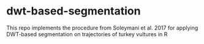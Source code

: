# dwt-based-segmentation
This repo implements the procedure from Soleymani et al. 2017 for applying DWT-based segmentation on trajectories of turkey vultures in R
